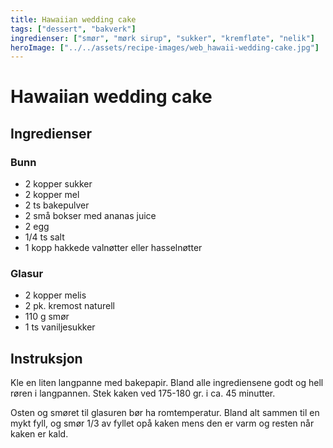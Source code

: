 ```yaml
---
title: Hawaiian wedding cake
tags: ["dessert", "bakverk"]
ingredienser: ["smør", "mørk sirup", "sukker", "kremfløte", "nelik"]
heroImage: ["../../assets/recipe-images/web_hawaii-wedding-cake.jpg"]
---
```


# Hawaiian wedding cake

## Ingredienser

### Bunn

- 2 kopper sukker
- 2 kopper mel
- 2 ts bakepulver
- 2 små bokser med ananas juice
- 2 egg
- 1/4 ts salt
- 1 kopp hakkede valnøtter eller hasselnøtter

### Glasur

- 2 kopper melis
- 2 pk. kremost naturell
- 110 g smør
- 1 ts vaniljesukker

## Instruksjon

Kle en liten langpanne med bakepapir. Bland alle ingrediensene godt og hell røren i langpannen. Stek kaken ved 175-180 gr. i ca. 45 minutter.

Osten og smøret til glasuren bør ha romtemperatur. Bland alt sammen til en mykt fyll, og smør 1/3 av fyllet opå kaken mens den er varm og resten når kaken er kald.
